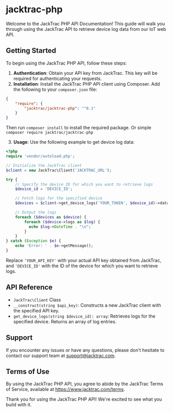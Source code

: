 # jacktrac-php

Welcome to the JackTrac PHP API Documentation! This guide will walk you through using the JackTrac API to retrieve device log data from our IoT web API.

## Getting Started
To begin using the JackTrac PHP API, follow these steps:

1. **Authentication**: Obtain your API key from JackTrac. This key will be required for authenticating your requests.
2. **Installation**: Install the JackTrac PHP API client using Composer. Add the following to your ```composer.json``` file:

```json
{
    "require": {
        "jacktrac/jacktrac-php": "^0.1"
    }
}
```

Then run ```composer install``` to install the required package. Or simple ```composer require jacktrac/jacktrac-php```

3. **Usage**: Use the following example to get device log data:

```php
<?php
require 'vendor/autoload.php';

// Initialize the JackTrac client
$client = new JackTrac\Client('JACKTRAC_URL');

try {
    // Specify the device ID for which you want to retrieve logs
    $device_id = 'DEVICE_ID';

    // Fetch logs for the specified device
    $devices = $client->get_device_logs('YOUR_TOKEN', $device_id)->data;

    // Output the logs
    foreach ($devices as $device) {
        foreach ($device->logs as $log) {
          echo $log->DateTime . "\n";
        }
    }
} catch (Exception $e) {
    echo 'Error: ' . $e->getMessage();
}
```

Replace ```'YOUR_API_KEY'``` with your actual API key obtained from JackTrac, and ```'DEVICE_ID'``` with the ID of the device for which you want to retrieve logs.

## API Reference

* ```JackTrac\Client``` Class
* ```__construct(string $api_key)```: Constructs a new JackTrac client with the specified API key.
* ```get_device_logs(string $device_id): array```: Retrieves logs for the specified device. Returns an array of log entries.

## Support
If you encounter any issues or have any questions, please don't hesitate to contact our support team at support@jacktrac.com.

## Terms of Use
By using the JackTrac PHP API, you agree to abide by the JackTrac Terms of Service, available at https://www.jacktrac.com/terms.

Thank you for using the JackTrac PHP API! We're excited to see what you build with it.
